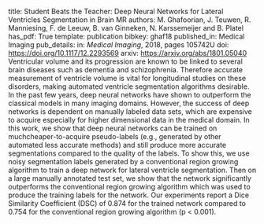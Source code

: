 title: Student Beats the Teacher: Deep Neural Networks for Lateral Ventricles Segmentation in Brain MR
authors: M. Ghafoorian, J. Teuwen, R. Manniesing, F. de Leeuw, B. van Ginneken, N. Karssemeijer and B. Platel
has_pdf: True
template: publication
bibkey: ghaf18
published_in: Medical Imaging
pub_details: in: <i>Medical Imaging</i>, 2018, pages 105742U
doi: https://doi.org/10.1117/12.2293569
arxiv: https://arxiv.org/abs/1801.05040
Ventricular volume and its progression are known to be linked to several brain diseases such as dementia and schizophrenia. Therefore accurate measurement of ventricle volume is vital for longitudinal studies on these disorders, making automated ventricle segmentation algorithms desirable. In the past few years, deep neural networks have shown to outperform the classical models in many imaging domains. However, the success of deep networks is dependent on manually labeled data sets, which are expensive to acquire especially for higher dimensional data in the medical domain. In this work, we show that deep neural networks can be trained on muchcheaper-to-acquire pseudo-labels (e.g., generated by other automated less accurate methods) and still produce more accurate segmentations compared to the quality of the labels. To show this, we use noisy segmentation labels generated by a conventional region growing algorithm to train a deep network for lateral ventricle segmentation. Then on a large manually annotated test set, we show that the network significantly outperforms the conventional region growing algorithm which was used to produce the training labels for the network. Our experiments report a Dice Similarity Coefficient (DSC) of 0.874 for the trained network compared to 0.754 for the conventional region growing algorithm (p < 0.001).

